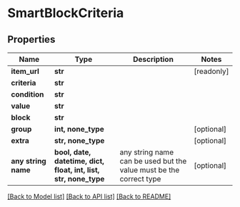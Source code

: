 # SmartBlockCriteria


## Properties
Name | Type | Description | Notes
------------ | ------------- | ------------- | -------------
**item_url** | **str** |  | [readonly] 
**criteria** | **str** |  | 
**condition** | **str** |  | 
**value** | **str** |  | 
**block** | **str** |  | 
**group** | **int, none_type** |  | [optional] 
**extra** | **str, none_type** |  | [optional] 
**any string name** | **bool, date, datetime, dict, float, int, list, str, none_type** | any string name can be used but the value must be the correct type | [optional]

[[Back to Model list]](../README.md#documentation-for-models) [[Back to API list]](../README.md#documentation-for-api-endpoints) [[Back to README]](../README.md)


